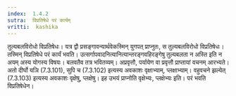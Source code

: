 ```yaml
---
index:  1.4.2
sutra:  विप्रतिषेधे परं कार्यम्
vritti:  kashika 
---
```


तुल्यबलविरोधो विप्रतिषेधः। यत्र द्वौ प्रसङ्गावन्यार्थवेकस्मिन् युगपत् प्राप्नुतः, स तुल्यबलविरोधो विप्रतिषेधः। तस्मिन् विप्रतिषेधे परं कार्यं भवति। उत्सर्गापवादनित्यानित्यान्तरङ्गवहिरङ्गेषु तुल्यबलता न अस्ति इति न अयम् अस्य योगस्य विषयः। बलवतैव तत्र भवितव्यम्। अप्रवृत्तौ, पर्यायेण वा प्रवृत्तौ प्राप्तायां वचनम् आरभ्यते। अतो दीर्घो यञि (7.3.101), सुपि च (7.3.102) इत्यस्य अवकाशः वृक्षाभ्याम्, प्लक्षाभ्याम्। वहुवचने झल्येत् (7.3.103) इत्यस्य अवकाशः वृक्षेषु, प्लक्षेषु। इह उभयं प्राप्नोति वृक्षेभ्यः, प्लक्षेभ्यः इति। परं भवति विप्रतिषेधेन।

